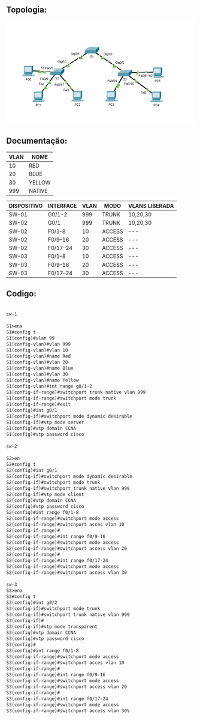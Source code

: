 ## Topologia:

![](https://github.com/redeslinuxcode/atividades_cisco_redes_/blob/main/cisco/topologia%207.PNG)

## Documentação:


| VLAN  | NOME   |
|-------|--------|
| 10    | RED    |
| 20    | BLUE   |
| 30    | YELLOW |
| 999   | NATIVE |


| DISPOSITIVO  | INTERFACE | VLAN | MODO   | VLANS LIBERADA |
|--------------|-----------|------|--------|----------------| 
| SW-01        | G0/1-2    | 999  | TRUNK  | 10,20,30       |
| SW-02        | G0/1      | 999  | TRUNK  | 10,20,30       |
| SW-02        | F0/1–8    | 10   | ACCESS | ---            |
| SW-02        | F0/9–16   | 20   | ACCESS | ---            |
| SW-02        | F0/17–24  | 30   | ACCESS | ---            |
| SW-03        | F0/1–8    | 10   | ACCESS | ---            |
| SW-03        | F0/9–16   | 20   | ACCESS | ---            |
| SW-03        | F0/17–24  | 30   | ACCESS | ---            |


## Codigo:

~~~

sw-1

S1>ena
S1#config t
S1(config)#vlan 99
S1(config-vlan)#vlan 999
S1(config-vlan)#vlan 10
S1(config-vlan)#name Red
S1(config-vlan)#vlan 20
S1(config-vlan)#name Blue
S1(config-vlan)#vlan 30 
S1(config-vlan)#name Yellow
S1(config-vlan)#int range g0/1-2
S1(config-if-range)#switchport trunk native vlan 999
S1(config-if-range)#switchport mode trunk
S1(config-if-range)#exit
S1(config)#int g0/1
S1(config-if)#switchport mode dynamic desirable
S1(config-if)#vtp mode server
S1(config)#vtp domain CCNA
S1(config)#vtp password cisco

sw-2

S2>en
S2#config t
S2(config)#int g0/1
S2(config-if)#switchport mode dynamic desirable
S2(config-if)#switchport mode trunk
S2(config-if)#switchport trunk native vlan 999
S2(config-if)#vtp mode client
S2(config)#vtp domain CCNA
S2(config)#vtp password cisco
S2(config)#int range f0/1-8
S2(config-if-range)#switchport mode access
S2(config-if-range)#switchport acces vlan 10
S2(config-if-range)#
S2(config-if-range)#int range f0/9-16
S2(config-if-range)#switchport mode access
S2(config-if-range)#switchport access vlan 20
S2(config-if-range)#
S2(config-if-range)#int range f0/17-24 
S2(config-if-range)#switchport mode access
S2(config-if-range)#switchport access vlan 30

sw-3
S3>ena
S3#config t
S3(config)#int g0/2
S3(config-if)#switchport mode trunk
S3(config-if)#switchport trunk native vlan 999
S3(config-if)#
S3(config-if)#vtp mode transparent
S3(config)#vtp domain CCNA
S3(config)#vtp password cisco
S3(config)#
S3(config)#int range f0/1-8
S3(config-if-range)#switchport mode access
S3(config-if-range)#switchport acces vlan 10
S3(config-if-range)#
S3(config-if-range)#int range f0/9-16
S3(config-if-range)#switchport mode access
S3(config-if-range)#switchport access vlan 20
S3(config-if-range)#
S3(config-if-range)#int range f0/17-24 
S3(config-if-range)#switchport mode access
S3(config-if-range)#switchport access vlan 30%

~~~
